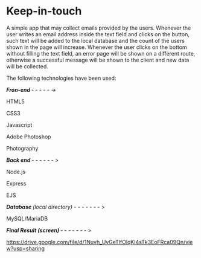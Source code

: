 # Keep-in-touch

A simple app that may collect emails provided by the users.
Whenever the user writes an email address inside the text field and clicks on the button, such text will be added to the local database and the count of the users shown in the page will increase. 
Whenever the user clicks on the bottom without filling the text field, an error page will be shown on a different route, otherwise a successful message will be shown to the client and new data will be collected.

The following technologies have been used:


<b> <i>Fron-end</i> </b> - - - - - ->
 
 
HTML5

CSS3

Javascript

Adobe Photoshop

Photography




<b> <i>  Back end </i> </b>- - - - - - >
  
Node.js

Express

EJS



 <i> <b> Database </b>(local directory) </i> - - - - - - - >
 
 MySQL/MariaDB
 



 <i> <b> Final Result (screen) </b> </i> - - - - - - - >
 
 <a href> https://drive.google.com/file/d/1Nuvh_UvGeTlfOlqKI4sTk3EoFRca09Qn/view?usp=sharing </a>
